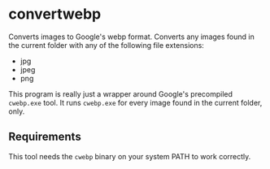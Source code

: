 # convertwebp

Converts images to Google's webp format. Converts any images found in the current folder with any of the following file extensions:
- jpg
- jpeg
- png

This program is really just a wrapper around Google's precompiled `cwebp.exe` tool. It runs `cwebp.exe` for every image found in the current folder, only.

## Requirements

This tool needs the `cwebp` binary on your system PATH to work correctly.

